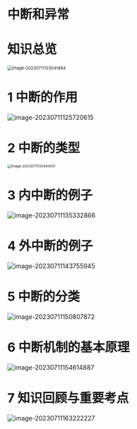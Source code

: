 # 中断和异常



# 知识总览

<img src="https://cvp.oss-cn-shanghai.aliyuncs.com/picgo/202307111230967.png" alt="image-20230711123041884" style="zoom: 67%;" />



# 1 中断的作用

![image-20230711125720615](https://cvp.oss-cn-shanghai.aliyuncs.com/picgo/202307111257868.png)



# 2 中断的类型

<img src="https://cvp.oss-cn-shanghai.aliyuncs.com/picgo/202307111304677.png" alt="image-20230711130444551" style="zoom:55%;" />



# 3 内中断的例子

![image-20230711135332866](https://cvp.oss-cn-shanghai.aliyuncs.com/picgo/202307111353984.png)



# 4 外中断的例子

![image-20230711143755945](https://cvp.oss-cn-shanghai.aliyuncs.com/picgo/202307111437105.png)



# 5 中断的分类

![image-20230711150807872](https://cvp.oss-cn-shanghai.aliyuncs.com/picgo/202307111508965.png)



# 6 中断机制的基本原理

![image-20230711154614887](https://cvp.oss-cn-shanghai.aliyuncs.com/picgo/202307111546115.png)



# 7 知识回顾与重要考点

![image-20230711163222227](https://cvp.oss-cn-shanghai.aliyuncs.com/picgo/202307111632408.png)
